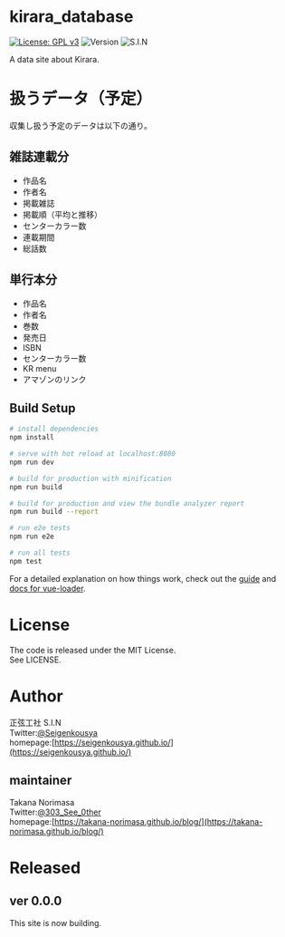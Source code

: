 # kirara_database
[![License: GPL v3](https://img.shields.io/badge/License-GPLv3-blue.svg)](https://www.gnu.org/licenses/gpl-3.0)
![Version](https://img.shields.io/badge/version-0.0.0-orange)
![S.I.N](https://img.shields.io/badge/S.I.N-%23004-00aaaa)  

A data site about Kirara.

# 扱うデータ（予定）
収集し扱う予定のデータは以下の通り。

## 雑誌連載分
- 作品名
- 作者名
- 掲載雑誌
- 掲載順（平均と推移）
- センターカラー数
- 連載期間
- 総話数

## 単行本分
- 作品名
- 作者名
- 巻数
- 発売日
- ISBN
- センターカラー数
- KR menu
- アマゾンのリンク

## Build Setup

``` bash
# install dependencies
npm install

# serve with hot reload at localhost:8080
npm run dev

# build for production with minification
npm run build

# build for production and view the bundle analyzer report
npm run build --report

# run e2e tests
npm run e2e

# run all tests
npm test
```

For a detailed explanation on how things work, check out the [guide](http://vuejs-templates.github.io/webpack/) and [docs for vue-loader](http://vuejs.github.io/vue-loader).

# License
The code is released under the MIT License.  
See LICENSE.  

# Author
正弦工社 S.I.N  
Twitter:[@Seigenkousya](https://twitter.com/Seigenkousya)    
homepage:[https://seigenkousya.github.io/](https://seigenkousya.github.io/)  

## maintainer
Takana Norimasa  
Twitter:[@303_See_0ther](https://twitter.com/303_See_0ther)  
homepage:[https://takana-norimasa.github.io/blog/](https://takana-norimasa.github.io/blog/)  

# Released
## ver 0.0.0  
This site is now building.  

